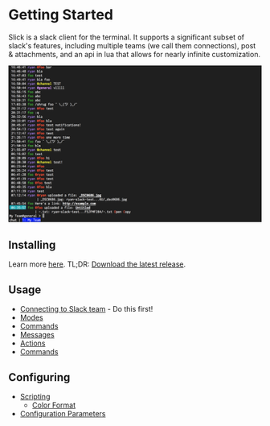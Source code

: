 # Getting Started

Slick is a slack client for the terminal. It supports a significant subset of slack's features,
including multiple teams (we call them connections), post &amp; attachments, and an api in lua that
allows for nearly infinite customization.

![Slick](gifs/Connected.png)

## Installing
Learn more [here](Installing.md). TL;DR: [Download the latest release](https://github.com/1egoman/slick/releases).

## Usage
- [Connecting to Slack team](Connecting.md) - Do this first!
- [Modes](Modes.md)
- [Commands](Commands.md)
- [Messages](Messages.md)
- [Actions](Actions.md)
- [Commands](commands/README.md)

## Configuring
- [Scripting](Scripting.md)
  - [Color Format](Colors.md)
- [Configuration Parameters](configuration/README.md)
